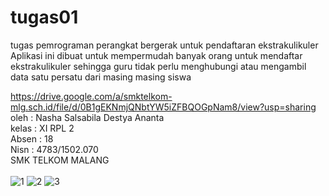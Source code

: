 # tugas01
tugas pemrograman perangkat bergerak untuk pendaftaran ekstrakulikuler
Aplikasi ini dibuat untuk mempermudah banyak orang untuk mendaftar ekstrakulikuler sehingga guru tidak perlu menghubungi atau 
mengambil data satu persatu dari masing masing siswa

https://drive.google.com/a/smktelkom-mlg.sch.id/file/d/0B1gEKNmjQNbtYW5iZFBQOGpNam8/view?usp=sharing
<br>
oleh : Nasha Salsabila Destya Ananta<br>
kelas : XI RPL 2<br>
Absen : 18<br>
Nisn : 4783/1502.070<br>
SMK TELKOM MALANG
<br><br>
![1](https://cloud.githubusercontent.com/assets/22131446/18418383/6172d8ba-786f-11e6-8baa-11ac36328498.png)
![2](https://cloud.githubusercontent.com/assets/22131446/18418384/65360a1c-786f-11e6-807e-dc37bfdc5dcf.png)
![3](https://cloud.githubusercontent.com/assets/22131446/18418386/6a90b07a-786f-11e6-8082-8a30e522649e.png)

